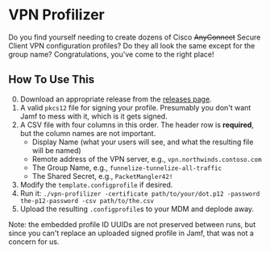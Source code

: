 # VPN Profilizer

Do you find yourself needing to create dozens of Cisco ~~AnyConnect~~ Secure Client VPN configuration profiles? Do they all look the same except for the group name? Congratulations, you've come to the right place!

## How To Use This

0. Download an appropriate release from the [releases page](https://github.com/umich-mac/vpn-profilizer/releases/latest).
1. A valid `pkcs12` file for signing your profile. Presumably you don't want Jamf to mess with it, which is it gets signed.
2. A CSV file with four columns in this order. The header row is **required**, but the column names are not important.
   * Display Name (what your users will see, and what the resulting file will be named)
   * Remote address of the VPN server, e.g., `vpn.northwinds.contoso.com`
   * The Group Name, e.g., `funnelize-tunnelize-all-traffic`
   * The Shared Secret, e.g., `PacketMangler42!`
3. Modify the `template.configprofile` if desired.
4. Run it: `./vpn-profilizer -certificate path/to/your/dot.p12 -password the-p12-password -csv path/to/the.csv`
5. Upload the resulting `.configprofile`s to your MDM and deplode away.

Note: the embedded profile ID UUIDs are not preserved between runs, but since you can't replace an uploaded signed profile in Jamf, that was not a concern for us.
